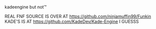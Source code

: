 kadeengine but not:tm:

REAL FNF SOURCE IS OVER AT https://github.com/ninjamuffin99/Funkin
KADE'S IS AT https://github.com/KadeDev/Kade-Engine I GUESSS
